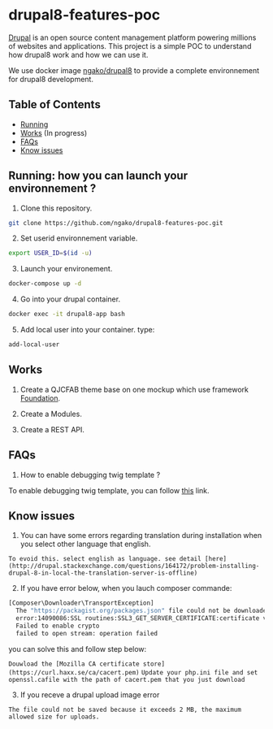 # drupal8-features-poc

[Drupal](https://www.drupal.org/home) is an open source content management platform powering millions of websites and applications.
This project is a simple POC to understand how drupal8 work and how we can use it.

We use docker image [ngako/drupal8](https://hub.docker.com/r/ngako/drupal8) to provide a complete environnement for drupal8 development.

## Table of Contents

* [Running](#running)
* [Works](#works) (In progress)
* [FAQs]("faqs)
* [Know issues](#know-issues)

## Running: how you can launch your environnement ?
1) Clone this repository.
```bash
git clone https://github.com/ngako/drupal8-features-poc.git
```
2) Set userid environnement variable.
```bash
export USER_ID=$(id -u)
```
3) Launch your environement.
```bash
docker-compose up -d 
```
4) Go into your drupal container.
```bash
docker exec -it drupal8-app bash
```
5) Add local user into your container.
type:
```bash
add-local-user
``` 

## Works

1) Create a QJCFAB theme base on one mockup which use framework [Foundation](http://foundation.zurb.com).

2) Create a Modules.

3) Create a REST API.

## FAQs
1) How to enable debugging twig template ?

To enable debugging twig template, you can follow [this](https://www.chapterthree.com/blog/drupal-8-theming-setting-up-theme-debugging) link.


## Know issues
1) You can have some errors regarding translation during installation when you select other language that english.

`To evoid this. select english as language. see detail [here](http://drupal.stackexchange.com/questions/164172/problem-installing-drupal-8-in-local-the-translation-server-is-offline)`

2) If you have error below, when you lauch composer commande:
```bash
[Composer\Downloader\TransportException]                                                                                                     
  The "https://packagist.org/packages.json" file could not be downloaded: SSL operation failed with code 1. OpenSSL Error messages:            
  error:14090086:SSL routines:SSL3_GET_SERVER_CERTIFICATE:certificate verify failed                                                            
  Failed to enable crypto                                                                                                                      
  failed to open stream: operation failed
  ```
  
you can solve this and follow step below:

  `Douwload the [Mozilla CA certificate store](https://curl.haxx.se/ca/cacert.pem)`
  `Update your php.ini file and set openssl.cafile with the path of cacert.pem that you just download`

  3) If you receve a drupal upload image error 
  
  `The file could not be saved because it exceeds 2 MB, the maximum allowed size for uploads.`
